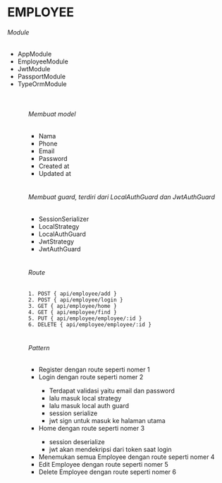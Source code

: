 <h1> EMPLOYEE </h1>
<h6>Module</h6>
<ul>
  <li>AppModule</li>
  <li>EmployeeModule</li>
  <li>JwtModule</li>
  <li>PassportModule</li>
  <li>TypeOrmModule</li>
<ul>
<br>
<h6>Membuat model</h6>
<ul>
  <li>Nama</li>
  <li>Phone</li>
  <li>Email</li>
  <li>Password</li>
  <li>Created at</li>
  <li>Updated at</li>
</ul>
<br>
<h6>Membuat guard, terdiri dari LocalAuthGuard dan JwtAuthGuard</h6>
<ul>
  <li>SessionSerializer</li>
  <li>LocalStrategy</li>
  <li>LocalAuthGuard</li>
  <li>JwtStrategy</li>
  <li>JwtAuthGuard</li>
</ul>
<br>
<h6>Route</h6>
<code>1. POST { api/employee/add } </code><br>
<code>2. POST { api/employee/login } </code><br>
<code>3. GET { api/employee/home } </code><br>
<code>4. GET { api/employee/find } </code><br>
<code>5. PUT { api/employee/employee/:id } </code><br>
<code>6. DELETE { api/employee/employee/:id } </code><br>
<br>
<h6>Pattern</h6>
<ul>
  <li>Register dengan route seperti nomer 1 </li>
  <li>Login dengan route seperti nomer 2 </li>
    <ul>
      <li>Terdapat validasi yaitu email dan password</li>
      <li>lalu masuk local strategy</li>
      <li>lalu masuk local auth guard</li>
      <li>session serialize</li>
      <li>jwt sign untuk masuk ke halaman utama</li>
    </ul>
  <li>Home dengan route seperti nomer 3 </li>
    <ul>
      <li>session deserialize</li>
      <li>jwt akan mendekripsi dari token saat login </li>
    </ul>
  <li>Menemukan semua Employee dengan route seperti nomer 4 </li>
  <li>Edit Employee dengan route seperti nomer 5 </li>
  <li>Delete Employee dengan route seperti nomer 6 </li>
</ul>